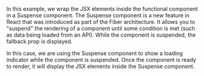 In this example, we wrap the JSX elements inside the functional component in a Suspense component. The Suspense component is a new feature in React that was introduced as part of the Fiber architecture. It allows you to "suspend" the rendering of a component until some condition is met (such as data being loaded from an API). While the component is suspended, the fallback prop is displayed.

In this case, we are using the Suspense component to show a loading indicator while the component is suspended. Once the component is ready to render, it will display the JSX elements inside the Suspense component.